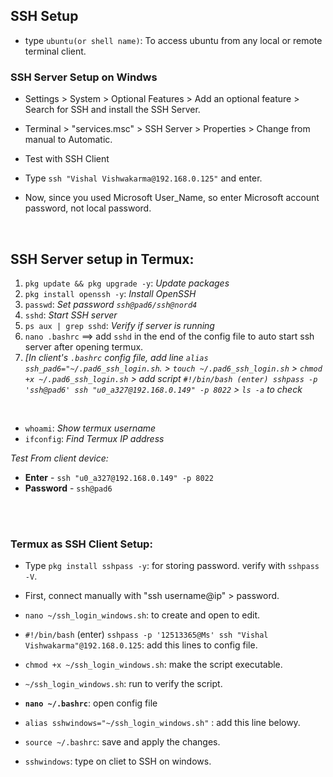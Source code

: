 
## SSH Setup
- type `ubuntu(or shell name)`: To access ubuntu from any local or remote terminal client.

### SSH Server Setup on Windws
- Settings > System > Optional Features > Add an optional feature > Search for SSH and install the SSH Server.
- Terminal > "services.msc" > SSH Server > Properties > Change from manual to Automatic.

- Test with SSH Client
- Type `ssh "Vishal Vishwakarma@192.168.0.125"` and enter.
- Now, since you used Microsoft User_Name, so enter Microsoft account password, not local password.

<br>



 ## SSH Server setup in Termux:
 1. `pkg update && pkg upgrade -y`: _Update packages_
 2. `pkg install openssh -y`: _Install OpenSSH_
 3. `passwd`: _Set password `ssh@pad6/ssh@nord4`_
 4. `sshd`: _Start SSH server_
 5. `ps aux | grep sshd`: _Verify if server is running_ 
 5. `nano .bashrc` ==> add `sshd` in the end of the config file to auto start ssh server after opening termux.
 6. _[In client's `.bashrc` config file, add  line `alias ssh_pad6="~/.pad6_ssh_login.sh`. > `touch ~/.pad6_ssh_login.sh` > `chmod +x ~/.pad6_ssh_login.sh` > add script `#!/bin/bash (enter) sshpass -p 'ssh@pad6' ssh "u0_a327@192.168.0.149" -p 8022` > `ls -a` to check_

<br>

- `whoami`: _Show termux username_
- `ifconfig`: _Find Termux IP address_

_Test From client device:_
- **Enter** - `ssh "u0_a327@192.168.0.149" -p 8022`
- **Password** - `ssh@pad6`

<br>
<br>

### Termux as SSH Client Setup:
- Type `pkg install sshpass -y`: for storing password. verify with `sshpass -V`.
- First, connect manually with "ssh username@ip" > password.
- `nano ~/ssh_login_windows.sh`: to create and open to edit.
- `#!/bin/bash` (enter) `sshpass -p '12513365@Ms' ssh "Vishal Vishwakarma"@192.168.0.125`: add this lines to config file.
- `chmod +x ~/ssh_login_windows.sh`: make the script executable.
- `~/ssh_login_windows.sh`: run to verify the script.

- **`nano ~/.bashrc`**: open config file
- `alias sshwindows="~/ssh_login_windows.sh"` : add this line belowy.
- `source ~/.bashrc`: save and apply the changes.
- `sshwindows`: type on cliet to SSH on windows. 


